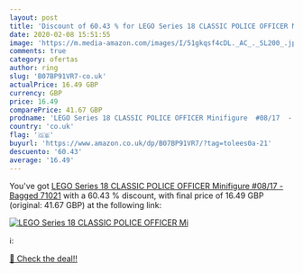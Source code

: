 ```yaml
---
layout: post
title: 'Discount of 60.43 % for LEGO Series 18 CLASSIC POLICE OFFICER Mi'
date: 2020-02-08 15:51:55
image: 'https://m.media-amazon.com/images/I/51gkqsf4cDL._AC_._SL200_.jpg'
comments: true
category: ofertas
author: ring
slug: 'B07BP91VR7-co.uk'
actualPrice: 16.49 GBP
currency: GBP
price: 16.49
comparePrice: 41.67 GBP
prodname: 'LEGO Series 18 CLASSIC POLICE OFFICER Minifigure  #08/17  - Bagged 71021'
country: 'co.uk'
flag: '🇬🇧'
buyurl: 'https://www.amazon.co.uk/dp/B07BP91VR7/?tag=tolees0a-21'
descuento: '60.43'
average: '16.49'
---
```


You've got [LEGO Series 18 CLASSIC POLICE OFFICER Minifigure  #08/17  - Bagged 71021](https://www.amazon.co.uk/dp/B07BP91VR7/?tag=tolees0a-21) with a  60.43 % discount, with final price of 16.49 GBP (original: 41.67 GBP) at the following link:

[![LEGO Series 18 CLASSIC POLICE OFFICER Mi](https://m.media-amazon.com/images/I/51gkqsf4cDL._AC_._SL200_.jpg)](https://www.amazon.co.uk/dp/B07BP91VR7/?tag=tolees0a-21)

ℹ️:


[🛒 Check the deal!!](https://www.amazon.co.uk/dp/B07BP91VR7/?tag=tolees0a-21)
